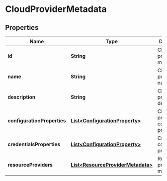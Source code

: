 
# CloudProviderMetadata

## Properties
Name | Type | Description | Notes
------------ | ------------- | ------------- | -------------
**id** | **String** | Cloud provider metadata ID | 
**name** | **String** | Cloud provider name | 
**description** | **String** | Cloud provider description | 
**configurationProperties** | [**List&lt;ConfigurationProperty&gt;**](ConfigurationProperty.md) | Cloud provider configuration properties |  [optional]
**credentialsProperties** | [**List&lt;ConfigurationProperty&gt;**](ConfigurationProperty.md) | Credential configuration properties |  [optional]
**resourceProviders** | [**List&lt;ResourceProviderMetadata&gt;**](ResourceProviderMetadata.md) | Resource provider metadata |  [optional]



